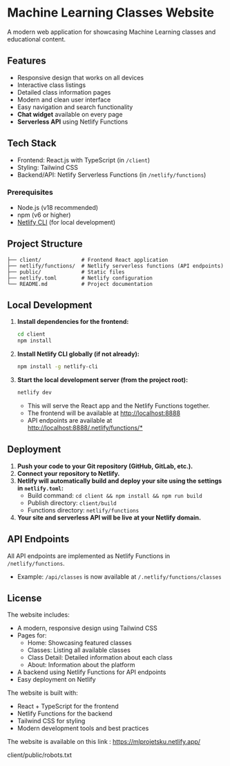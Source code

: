 # Machine Learning Classes Website

A modern web application for showcasing Machine Learning classes and educational content.

## Features

- Responsive design that works on all devices
- Interactive class listings
- Detailed class information pages
- Modern and clean user interface
- Easy navigation and search functionality
- **Chat widget** available on every page
- **Serverless API** using Netlify Functions

## Tech Stack

- Frontend: React.js with TypeScript (in `/client`)
- Styling: Tailwind CSS
- Backend/API: Netlify Serverless Functions (in `/netlify/functions`)

### Prerequisites

- Node.js (v18 recommended)
- npm (v6 or higher)
- [Netlify CLI](https://docs.netlify.com/cli/get-started/) (for local development)

## Project Structure

```
├── client/             # Frontend React application
├── netlify/functions/  # Netlify serverless functions (API endpoints)
├── public/             # Static files
├── netlify.toml        # Netlify configuration
└── README.md           # Project documentation
```

## Local Development

1. **Install dependencies for the frontend:**
   ```sh
   cd client
   npm install
   ```
2. **Install Netlify CLI globally (if not already):**
   ```sh
   npm install -g netlify-cli
   ```
3. **Start the local development server (from the project root):**
   ```sh
   netlify dev
   ```
   - This will serve the React app and the Netlify Functions together.
   - The frontend will be available at [http://localhost:8888](http://localhost:8888)
   - API endpoints are available at [http://localhost:8888/.netlify/functions/*](http://localhost:8888/.netlify/functions/*)

## Deployment

1. **Push your code to your Git repository (GitHub, GitLab, etc.).**
2. **Connect your repository to Netlify.**
3. **Netlify will automatically build and deploy your site using the settings in `netlify.toml`:**
   - Build command: `cd client && npm install && npm run build`
   - Publish directory: `client/build`
   - Functions directory: `netlify/functions`
4. **Your site and serverless API will be live at your Netlify domain.**

## API Endpoints

All API endpoints are implemented as Netlify Functions in `/netlify/functions`.

- Example: `/api/classes` is now available at `/.netlify/functions/classes`

## License

The website includes:
- A modern, responsive design using Tailwind CSS
- Pages for:
  - Home: Showcasing featured classes
  - Classes: Listing all available classes
  - Class Detail: Detailed information about each class
  - About: Information about the platform
- A backend using Netlify Functions for API endpoints
- Easy deployment on Netlify

The website is built with:
- React + TypeScript for the frontend
- Netlify Functions for the backend
- Tailwind CSS for styling
- Modern development tools and best practices

The website is available on this link : https://mlprojetsku.netlify.app/

client/public/robots.txt